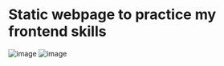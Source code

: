 # Static webpage to practice my frontend skills

![image](https://user-images.githubusercontent.com/94861828/191200626-416c6119-4758-424f-9384-8e8f5eadfd15.png)
![image](https://user-images.githubusercontent.com/94861828/191200745-d659a5af-fc9c-42ef-a38f-b6b89a78a5d4.png)
